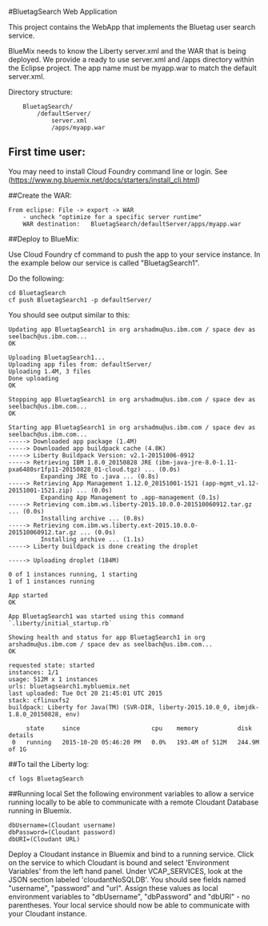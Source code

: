 #BluetagSearch Web Application

This project contains the WebApp that implements the Bluetag user search service.

BlueMix needs to know the Liberty server.xml and the WAR that is being deployed.
We provide a ready to use server.xml and /apps directory within the Eclipse project.
The app name must be myapp.war to match the default server.xml.

Directory structure:
```
	BluetagSearch/
		/defaultServer/
			server.xml
			/apps/myapp.war
```
##  First time user:
You may need to install Cloud Foundry command line or login.
See (https://www.ng.bluemix.net/docs/starters/install_cli.html)


##Create the WAR:

	From eclipse: File -> export -> WAR
		- uncheck "optimize for a specific server runtime"
		WAR destination:   BluetagSearch/defaultServer/apps/myapp.war

##Deploy to BlueMix:

Use Cloud Foundry cf command to push the app to your service instance. In the example below our service is called "BluetagSearch1".

Do the following:

```
cd BluetagSearch
cf push BluetagSearch1 -p defaultServer/
```

You should see output similar to this:

```
Updating app BluetagSearch1 in org arshadmu@us.ibm.com / space dev as seelbach@us.ibm.com...
OK

Uploading BluetagSearch1...
Uploading app files from: defaultServer/
Uploading 1.4M, 3 files
Done uploading               
OK

Stopping app BluetagSearch1 in org arshadmu@us.ibm.com / space dev as seelbach@us.ibm.com...
OK

Starting app BluetagSearch1 in org arshadmu@us.ibm.com / space dev as seelbach@us.ibm.com...
-----> Downloaded app package (1.4M)
-----> Downloaded app buildpack cache (4.0K)
-----> Liberty Buildpack Version: v2.1-20151006-0912
-----> Retrieving IBM 1.8.0_20150828 JRE (ibm-java-jre-8.0-1.11-pxa6480sr1fp11-20150828_01-cloud.tgz) ... (0.0s)
         Expanding JRE to .java ... (0.8s)
-----> Retrieving App Management 1.12.0_20151001-1521 (app-mgmt_v1.12-20151001-1521.zip) ... (0.0s)
         Expanding App Management to .app-management (0.1s)
-----> Retrieving com.ibm.ws.liberty-2015.10.0.0-201510060912.tar.gz ... (0.0s)
         Installing archive ... (0.8s)
-----> Retrieving com.ibm.ws.liberty.ext-2015.10.0.0-201510060912.tar.gz ... (0.0s)
         Installing archive ... (1.1s)
-----> Liberty buildpack is done creating the droplet

-----> Uploading droplet (184M)

0 of 1 instances running, 1 starting
1 of 1 instances running

App started
OK

App BluetagSearch1 was started using this command `.liberty/initial_startup.rb`

Showing health and status for app BluetagSearch1 in org arshadmu@us.ibm.com / space dev as seelbach@us.ibm.com...
OK

requested state: started
instances: 1/1
usage: 512M x 1 instances
urls: bluetagsearch1.mybluemix.net
last uploaded: Tue Oct 20 21:45:01 UTC 2015
stack: cflinuxfs2
buildpack: Liberty for Java(TM) (SVR-DIR, liberty-2015.10.0_0, ibmjdk-1.8.0_20150828, env)

     state     since                    cpu    memory           disk           details   
 0   running   2015-10-20 05:46:20 PM   0.0%   193.4M of 512M   244.9M of 1G 
```

##To tail the Liberty log:

```
cf logs BluetagSearch
```

##Running local
Set the following environment variables to allow a service running locally to be able to communicate with a remote Cloudant Database running in Bluemix. 

	dbUsername=(Cloudant username)
	dbPassword=(Cloudant password)
	dbURI=(Cloudant URL)

Deploy a Cloudant instance in Bluemix and bind to a running service. Click on the service to which Cloudant is bound and select 'Environment Variables' from the left hand panel. Under VCAP_SERVICES, look at the JSON section labeled 'cloudantNoSQLDB'. You should see fields named "username", "password" and "url". Assign these values as local environment variables to "dbUsername", "dbPassword" and "dbURI" - no parentheses. Your local service should now be able to communicate with your Cloudant instance.
